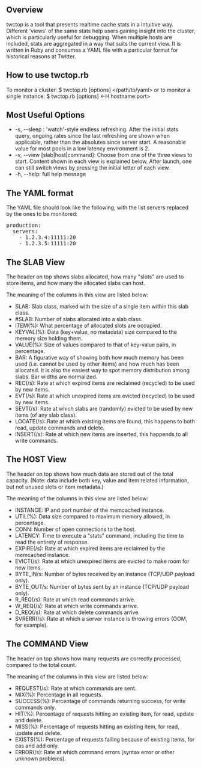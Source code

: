## Overview
twctop is a tool that presents realtime cache stats in a intuitive way. Different 'views' of the same stats help users gaining insight into the cluster, which is particularly useful for debugging. When multiple hosts are included, stats are aggregated in a way that suits the current view. It is written in Ruby and consumes a YAML file with a particular format for historical reasons at Twitter.

## How to use twctop.rb

To monitor a cluster:
$ twctop.rb [options] </path/to/yaml>
or to monitor a single instance:
$ twctop.rb [options] <-H hostname:port>

## Most Useful Options

* -s, --sleep <num-of-sec>: 'watch'-style endless refreshing. After the initial stats query, ongoing rates since the last refreshing are shown when applicable, rather than the absolutes since server start. A reasonable value for most pools in a low latency environment is 2.
* -v, --view [slab|host|command]: Choose from one of the three views to start. Content shown in each view is explained below. After launch, one can still switch views by pressing the initial letter of each view.
* -h, --help: full help message

## The YAML format
The YAML file should look like the following, with the list servers replaced by the ones to be monitored:

<pre>
production:
  servers:
    - 1.2.3.4:11111:20
    - 1.2.3.5:11111:20
</pre>

## The SLAB View

The header on top shows slabs allocated, how many "slots" are used to store items, and how many the allocated slabs can host.

The meaning of the columns in this view are listed below:
* SLAB: Slab class, marked with the size of a single item within this slab class.
* #SLAB: Number of slabs allocated into a slab class.
* ITEM(%): What percentage of allocated slots are occupied.
* KEYVAL(%): Data (key+value, no metadata) size compared to the memory size holding them.
* VALUE(%): Size of values compared to that of key-value pairs, in percentage.
* BAR: A figurative way of showing both how much memory has been used (i.e. cannot be used by other items) and how much has been allocated. It is also the easiest way to spot memory distribution among slabs. Bar widths are normalized.
* REC(/s): Rate at which expired items are reclaimed (recycled) to be used by new items.
* EVT(/s): Rate at which unexpired items are evicted (recycled) to be used by new items.
* SEVT(/s): Rate at which slabs are (randomly) evicted to be used by new items (of any slab class).
* LOCATE(/s): Rate at which existing items are found, this happens to both read, update commands and delete.
* INSERT(/s): Rate at which new items are inserted, this happends to all write commands.

## The HOST View

The header on top shows how much data are stored out of the total capacity. (Note: data include both key, value and item related information, but not unused slots or item metadata.)

The meaning of the columns in this view are listed below:
* INSTANCE: IP and port number of the memcached instance.
* UTIL(%): Data size compared to maximum memory allowed, in percentage.
* CONN: Number of open connections to the host.
* LATENCY: Time to execute a "stats" command, including the time to read the entirety of response.
* EXPIRE(/s): Rate at which expired items are reclaimed by the memcached instance.
* EVICT(/s): Rate at which unexpired items are evicted to make room for new items.
* BYTE_IN/s: Number of bytes received by an instance (TCP/UDP payload only).
* BYTE_OUT/s: Number of bytes sent by an instance (TCP/UDP payload only).
* R_REQ(/s): Rate at which read commands arrive.
* W_REQ(/s): Rate at which write commands arrive.
* D_REQ(/s): Rate at which delete commands arrive.
* SVRERR(/s): Rate at which a server instance is throwing errors (OOM, for example).

## The COMMAND View

The header on top shows how many requests are correctly processed, compared to the total count.

The meaning of the columns in this view are listed below:
* REQUEST(/s): Rate at which commands are sent.
* MIX(%): Percentage in all requests.
* SUCCESS(%): Percentage of commands returning success, for write commands only.
* HIT(%): Percentage of requests hitting an existing item, for read, update and delete.
* MISS(%): Percentage of requests hitting an existing item, for read, update and delete.
* EXISTS(%): Percentage of requests failing because of existing items, for cas and add only.
* ERROR(/s): Rate at which command errors (syntax error or other unknown problems).

